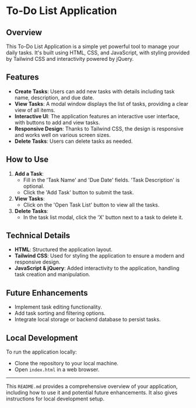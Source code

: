 # To-Do List Application

## Overview
This To-Do List Application is a simple yet powerful tool to manage your daily tasks. It's built using HTML, CSS, and JavaScript, with styling provided by Tailwind CSS and interactivity powered by jQuery.

## Features
- **Create Tasks**: Users can add new tasks with details including task name, description, and due date.
- **View Tasks**: A modal window displays the list of tasks, providing a clear view of all items.
- **Interactive UI**: The application features an interactive user interface, with buttons to add and view tasks.
- **Responsive Design**: Thanks to Tailwind CSS, the design is responsive and works well on various screen sizes.
- **Delete Tasks**: Users can delete tasks as needed.

## How to Use
1. **Add a Task**: 
   - Fill in the 'Task Name' and 'Due Date' fields. 'Task Description' is optional.
   - Click the 'Add Task' button to submit the task.
2. **View Tasks**:
   - Click on the 'Open Task List' button to view all the tasks.
3. **Delete Tasks**:
   - In the task list modal, click the 'X' button next to a task to delete it.

## Technical Details
- **HTML**: Structured the application layout.
- **Tailwind CSS**: Used for styling the application to ensure a modern and responsive design.
- **JavaScript & jQuery**: Added interactivity to the application, handling task creation and manipulation.

## Future Enhancements
- Implement task editing functionality.
- Add task sorting and filtering options.
- Integrate local storage or backend database to persist tasks.

## Local Development
To run the application locally:
- Clone the repository to your local machine.
- Open `index.html` in a web browser.

---

This `README.md` provides a comprehensive overview of your application, including how to use it and potential future enhancements. It also gives instructions for local development setup.
